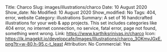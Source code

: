 Title: Charco
Slug: images/illustrations/charco
Date: 10 August 2020
Show_date: No
Modified: 10 August 2020
Show_modified: No
Tags: 404, error, website
Category: illustrations
Summary: A set of 16 handcrafted illustrations for your web & app projects. This set includes categories like 404 error, no internet connection, no service, fatal error, page not found, something went wrong.
Link: https://www.karthiksrinivas.in/charco
Icon: https://ik.imagekit.io/developcafe/Images/Illustrations/charco_3OKmvJGxE.png?tr=w-80,h-95,c-t_least
Attribution: No
Commercial: Yes
 